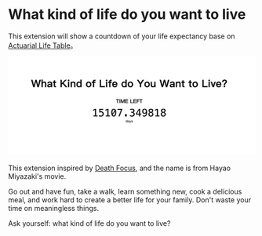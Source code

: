 # What kind of life do you want to live

This extension will show a countdown of your life expectancy base on [Actuarial Life Table](https://www.ssa.gov/oact/STATS/table4c6.html)。

![Screen shot](./screenshot.png)

This extension inspired by [Death Focus](https://chrome.google.com/webstore/detail/aanjfkjcndemihgneohhjicnaahlphbm), and the name is from Hayao Miyazaki's movie.

Go out and have fun, take a walk, learn something new, cook a delicious meal, and work hard to create a better life for your family. Don't waste your time on meaningless things.

Ask yourself: what kind of life do you want to live?
